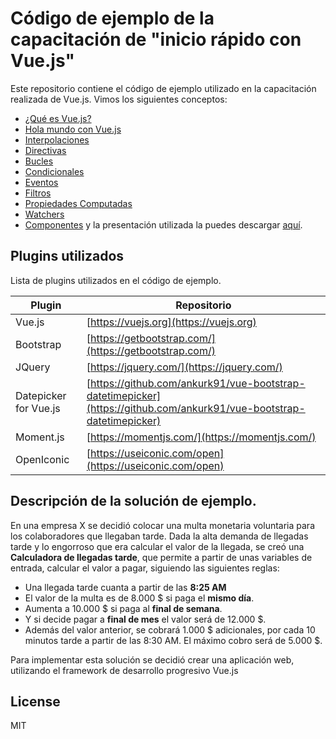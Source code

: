 
# Código de ejemplo de la capacitación de "inicio rápido con Vue.js"

Este repositorio contiene el código de ejemplo utilizado en la capacitación realizada de Vue.js.
Vimos los siguientes conceptos:
- [¿Qué es Vue.js?](https://vuejs.org/v2/guide/#What-is-Vue-js)
- [Hola mundo con Vue.js](https://vuejs.org/v2/guide/#Getting-Started)
- [Interpolaciones](https://vuejs.org/v2/guide/syntax.html#Interpolations)
- [Directivas](https://vuejs.org/v2/guide/syntax.html#Directives)
- [Bucles](https://vuejs.org/v2/guide/list.html)
- [Condicionales](https://vuejs.org/v2/guide/conditional.html)
- [Eventos](https://vuejs.org/v2/guide/events.html)
- [Filtros](https://vuejs.org/v2/guide/filters.html#ad)
- [Propiedades Computadas](https://vuejs.org/v2/guide/computed.html#Computed-Properties)
- [Watchers](https://vuejs.org/v2/guide/computed.html#Watchers)
- [Componentes](https://vuejs.org/v2/guide/components.html)
y la presentación utilizada la puedes descargar [aquí](https://cdhernandez5.github.io/Calculadora-llegadas-tarde/calculadora-vue.html).

## Plugins utilizados
Lista de plugins utilizados en el código de ejemplo. 

| Plugin | Repositorio |
| ------ | ------ |
| Vue.js | [https://vuejs.org](https://vuejs.org) |
| Bootstrap| [https://getbootstrap.com/](https://getbootstrap.com/)|
| JQuery | [https://jquery.com/](https://jquery.com/) |
| Datepicker for Vue.js | [https://github.com/ankurk91/vue-bootstrap-datetimepicker](https://github.com/ankurk91/vue-bootstrap-datetimepicker) |
| Moment.js | [https://momentjs.com/](https://momentjs.com/) |
| OpenIconic | [https://useiconic.com/open](https://useiconic.com/open) |


## Descripción de la solución de ejemplo.

En una empresa X se decidió colocar una multa monetaria voluntaria para los colaboradores que llegaban tarde. Dada la alta demanda de llegadas tarde y lo engorroso que era calcular el valor de la llegada, se creó una **Calculadora de llegadas tarde**, que permite a partir de unas variables de entrada, calcular el valor a pagar, siguiendo las siguientes reglas:
* Una llegada tarde cuanta a partir de las **8:25 AM**
* El valor de la multa es de 8.000 $ si paga el **mismo día**.
* Aumenta a 10.000 $ si paga al **final de semana**.
* Y si decide pagar a **final de mes** el valor será de 12.000 $. 
* Además del valor anterior, se cobrará 1.000 $ adicionales, por cada 10 minutos tarde a partir de las 8:30 AM. El máximo cobro será de 5.000 $.

Para implementar esta solución se decidió crear una aplicación web, utilizando el framework de desarrollo progresivo Vue.js

License
----
MIT